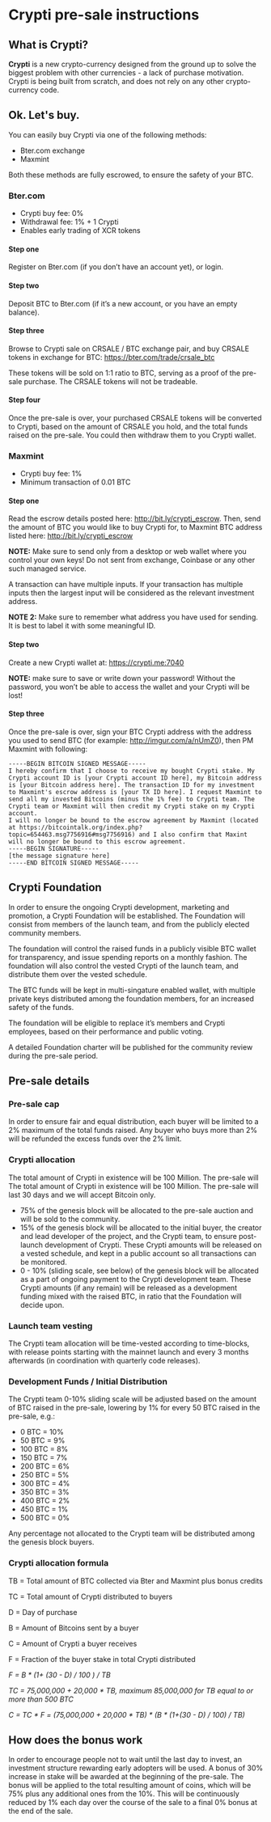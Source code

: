 Crypti pre-sale instructions
==========


## What is Crypti?
**Crypti** is a new crypto-currency designed from the ground up to solve the biggest problem with other currencies - a lack of purchase motivation. Crypti is being built from scratch, and does not rely on any other crypto-currency code.


## Ok. Let's buy.
You can easily buy Crypti via one of the following methods:

* Bter.com exchange
* Maxmint

Both these methods are fully escrowed, to ensure the safety of your BTC.

### Bter.com
* Crypti buy fee: 0%
* Withdrawal fee: 1% + 1 Crypti
* Enables early trading of XCR tokens

#### Step one
Register on Bter.com (if you don’t have an account yet), or login.

#### Step two
Deposit BTC to Bter.com (if it’s a new account, or you have an empty balance).

#### Step three
Browse to Crypti sale on CRSALE / BTC exchange pair, and buy CRSALE tokens in exchange for BTC:
https://bter.com/trade/crsale_btc

These tokens will be sold on 1:1 ratio to BTC, serving as a proof of the pre-sale purchase. The CRSALE tokens will not be tradeable.

#### Step four
Once the pre-sale is over, your purchased CRSALE tokens will be converted to Crypti, based on the amount of CRSALE you hold, and the total funds raised on the pre-sale. You could then withdraw them to you Crypti wallet.


### Maxmint
* Crypti buy fee: 1%
* Minimum transaction of 0.01 BTC

#### Step one
Read the escrow details posted here: http://bit.ly/crypti_escrow. Then, send the amount of BTC you would like to buy Crypti for, to Maxmint BTC address listed here:
http://bit.ly/crypti_escrow

**NOTE:** Make sure to send only from a desktop or web wallet where you control your own keys!
Do not sent from exchange, Coinbase or any other such managed service.

A transaction can have multiple inputs. If your transaction has multiple inputs then the largest input will be considered as the relevant investment address.

**NOTE 2:** Make sure to remember what address you have used for sending. It is best to label it with some meaningful ID.


#### Step two
Create a new Crypti wallet at:
https://crypti.me:7040

**NOTE:** make sure to save or write down your password! Without the password, you won’t be able to access the wallet and your Crypti will be lost!


#### Step three
Once the pre-sale is over, sign your BTC Crypti address with the address you used to send BTC (for example: http://imgur.com/a/nUmZ0), then PM Maxmint with following:

    -----BEGIN BITCOIN SIGNED MESSAGE-----
    I hereby confirm that I choose to receive my bought Crypti stake. My Crypti account ID is [your Crypti account ID here], my Bitcoin address is [your Bitcoin address here]. The transaction ID for my investment to Maxmint's escrow address is [your TX ID here]. I request Maxmint to send all my invested Bitcoins (minus the 1% fee) to Crypti team. The Crypti team or Maxmint will then credit my Crypti stake on my Crypti account.
    I will no longer be bound to the escrow agreement by Maxmint (located at https://bitcointalk.org/index.php?topic=654463.msg7756916#msg7756916) and I also confirm that Maxint will no longer be bound to this escrow agreement.
    -----BEGIN SIGNATURE-----
    [the message signature here]
    -----END BITCOIN SIGNED MESSAGE-----


## Crypti Foundation
In order to ensure the ongoing Crypti development, marketing and promotion, a Crypti Foundation will be established. The Foundation will consist from members of the launch team, and from the publicly elected community members.

The foundation will control the raised funds in a publicly visible BTC wallet for transparency, and issue spending reports on a monthly fashion. The foundation will also control the vested Crypti of the launch team, and distribute them over the vested schedule.

The BTC funds will be kept in multi-singature enabled wallet, with multiple private keys distributed among the foundation members, for an increased safety of the funds.

The foundation will be eligible to replace it’s members and Crypti employees, based on their performance and public voting.

A detailed Foundation charter will be published for the community review during the pre-sale period.


## Pre-sale details

### Pre-sale cap
In order to ensure fair and equal distribution, each buyer will be limited to a 2% maximum of the total funds raised. Any buyer who buys more than 2% will be refunded the excess funds over the 2% limit.

### Crypti allocation
The total amount of Crypti in existence will be 100 Million. The pre-sale will The total amount of Crypti in existence will be 100 Million. The pre-sale will last 30 days and we will accept Bitcoin only. 

* 75% of the genesis block will be allocated to the pre-sale auction and will be sold to the community.
* 15% of the genesis block will be allocated to the initial buyer, the creator and lead developer of the project, and the Crypti team, to ensure post-launch development of Crypti. These Crypti amounts will be released on a vested schedule, and kept in a public account so all transactions can be monitored.
* 0 - 10% (sliding scale, see below) of the genesis block will be allocated as a part of ongoing payment to the Crypti development team. These Crypti amounts (if any remain) will be released as a development funding mixed with the raised BTC, in ratio that the Foundation will decide upon.

### Launch team vesting
The Crypti team allocation will be time-vested according to time-blocks, with release points starting with the mainnet launch and every 3 months afterwards (in coordination with quarterly code releases).


### Development Funds / Initial Distribution
The Crypti team 0-10% sliding scale will be adjusted based on the amount of BTC raised in the pre-sale, lowering by 1% for every 50 BTC raised in the pre-sale, e.g.:

* 0 BTC = 10%
* 50 BTC = 9%
* 100 BTC = 8%
* 150 BTC = 7%
* 200 BTC = 6%
* 250 BTC = 5%
* 300 BTC = 4%
* 350 BTC = 3%
* 400 BTC = 2%
* 450 BTC = 1%
* 500 BTC = 0%

Any percentage not allocated to the Crypti team will be distributed among the genesis block buyers.


### Crypti allocation formula
TB = Total amount of BTC collected via Bter and Maxmint plus bonus credits

TC = Total amount of Crypti distributed to buyers

D = Day of purchase

B = Amount of Bitcoins sent by a buyer

C = Amount of Crypti a buyer receives

F = Fraction of the buyer stake in total Crypti distributed

_F = B * (1+ (30 - D) / 100 ) / TB_

_TC = 75,000,000 + 20,000 * TB, maximum 85,000,000 for TB equal to or more than 500 BTC_

_C = TC * F = (75,000,000 + 20,000 * TB) * (B * (1+(30 - D) / 100) / TB)_


## How does the bonus work
In order to encourage people not to wait until the last day to invest, an investment structure rewarding early adopters will be used. A bonus of 30% increase in stake will be awarded at the beginning of the pre-sale. The bonus will be applied to the total resulting amount of coins, which will be 75% plus any additional ones from the 10%. This will be continuously reduced by 1% each day over the course of the sale to a final 0% bonus at the end of the sale.
